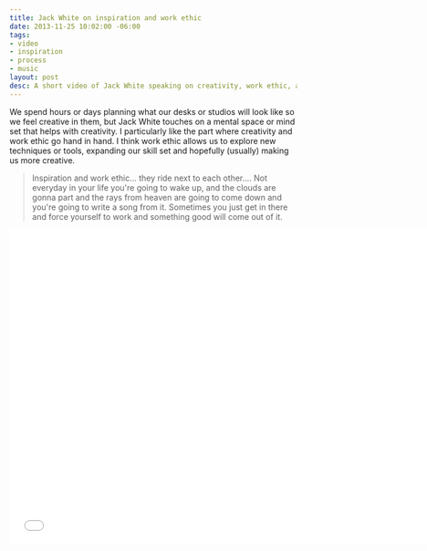 ```yaml
---
title: Jack White on inspiration and work ethic
date: 2013-11-25 10:02:00 -06:00
tags:
- video
- inspiration
- process
- music
layout: post
desc: A short video of Jack White speaking on creativity, work ethic, and inspiration.
---
```


We spend hours or days planning what our desks or studios will look like so we feel creative in them, but Jack White touches on a mental space or mind set that helps with creativity. I particularly like the part where creativity and work ethic go hand in hand. I think work ethic allows us to explore new techniques or tools, expanding our skill set and hopefully (usually) making us more creative.
>Inspiration and work ethic... they ride next to each other.... Not everyday in your life you're going to wake up, and the clouds are gonna part and the rays from heaven are going to come down and you're going to write a song from it. Sometimes you just get in there and force yourself to work and something good will come out of it.

<div style="max-width: 800px;">
<iframe width="740" height="550" src="//www.youtube.com/embed/MckHLBWuz7E" frameborder="0" allowfullscreen></iframe></div>